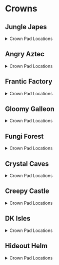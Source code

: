 # Crowns 

## Jungle Japes
<details>
<summary>Crown Pad Locations</summary>

| Map | Name |
| --- | ---- |
| Jungle Japes | Jungle Japes: Near Funky | 
| Jungle Japes | Jungle Japes: On Tree (Starting Area) | 
| Jungle Japes | Jungle Japes: Diddy Cavern | 
| Jungle Japes | Jungle Japes: Painting Hill | 
| Jungle Japes | Jungle Japes: Shellhive Island | 
| Jungle Japes | Jungle Japes: Near Stump | 
| Jungle Japes | Jungle Japes: Near Log | 
| Jungle Japes | Jungle Japes: Vine Pit | 
| Jungle Japes | Jungle Japes: Lanky Alcove Hill | 
| Jungle Japes | Jungle Japes: Fairy Pool | 
| Jungle Japes | Jungle Japes: Behind Lanky Hut | 
| Jungle Japes | Jungle Japes: Behind DK Hut | 
| Jungle Japes | Jungle Japes: Behind Storm Area Shop | 
| Jungle Japes | Jungle Japes: Minecart Alcove | 
| Jungle Japes | Jungle Japes: Near High Shop | 
| Jungle Japes | Jungle Japes: Near Kong Cage | 
| Jungle Japes | Jungle Japes: Near Cannon Platform | 
| Jungle Japes | Jungle Japes: In T&S Alcove | 
| Jungle Japes | Jungle Japes: Lower River | 
| Japes Under Ground | Jungle Japes - Underground: Behind Cannon | 
| Japes Under Ground | Jungle Japes - Underground: Near Vines | 
| Japes Lanky Cave | Jungle Japes - Painting Room: Near Peg | 
| Japes Mountain | Jungle Japes - Mountain: Near Entrance (Ground) | 
| Japes Mountain | Jungle Japes - Mountain: Near Entrance (High) | 
| Japes Mountain | Jungle Japes - Mountain: On Barrel | 
| Japes Mountain | Jungle Japes - Mountain: Near HiLo Machine | 
| Japes Mountain | Jungle Japes - Mountain: Under Conveyor | 
| Japes Tiny Hive | Jungle Japes - Shell: Main Room | 
| Japes Tiny Hive | Jungle Japes - Shell: 1st Room | 
| Japes Tiny Hive | Jungle Japes - Shell: 3rd Room | 
</details>

## Angry Aztec
<details>
<summary>Crown Pad Locations</summary>

| Map | Name |
| --- | ---- |
| Aztec Tiny Temple | Angry Aztec - Tiny Temple: Vulture Room | 
| Aztec Tiny Temple | Angry Aztec - Tiny Temple: Starting Room (Low) | 
| Aztec Tiny Temple | Angry Aztec - Tiny Temple: Starting Room (High) | 
| Aztec Tiny Temple | Angry Aztec - Tiny Temple: Kong Free Room | 
| Angry Aztec | Angry Aztec: Blueprint Room | 
| Angry Aztec | Angry Aztec: Oasis | 
| Angry Aztec | Angry Aztec: Behind Tiny Temple | 
| Angry Aztec | Angry Aztec: On Tiny Temple | 
| Angry Aztec | Angry Aztec: Near Oasis Shop | 
| Angry Aztec | Angry Aztec: Near Hunky Chunky Barrel | 
| Angry Aztec | Angry Aztec: Next to Chunky Cage (1) | 
| Angry Aztec | Angry Aztec: Next to Chunky Cage (2) | 
| Angry Aztec | Angry Aztec: Near Llama Temple (Left) | 
| Angry Aztec | Angry Aztec: Near Llama Temple (Right) | 
| Angry Aztec | Angry Aztec: On Llama Temple | 
| Angry Aztec | Angry Aztec: Near Snoop Tunnel Shop | 
| Angry Aztec | Angry Aztec: On 5-Door Temple | 
| Angry Aztec | Angry Aztec: Near Snoop Tunnel Exterior Warp | 
| Angry Aztec | Angry Aztec: Near Vulture Cage | 
| Angry Aztec | Angry Aztec: Under Vulture Cage | 
| Angry Aztec | Angry Aztec: Near Gong Tower | 
| Angry Aztec | Angry Aztec: Snoop Tunnel | 
| Aztec Donkey5DTemple | Angry Aztec - DK 5DT: Dead End | 
| Aztec Diddy5DTemple | Angry Aztec - Diddy 5DT: Dead End | 
| Aztec Lanky5DTemple | Angry Aztec - Lanky 5DT: Dead End | 
| Aztec Lanky5DTemple | Angry Aztec - Lanky 5DT: Near Vanilla Balloon | 
| Aztec Tiny5DTemple | Angry Aztec - Tiny 5DT: Dead End | 
| Aztec Chunky5DTemple | Angry Aztec - Chunky 5DT: Path Split (1) | 
| Aztec Chunky5DTemple | Angry Aztec - Chunky 5DT: Path Split (2) | 
| Aztec Llama Temple | Angry Aztec - Llama Temple: Llama Right | 
| Aztec Llama Temple | Angry Aztec - Llama Temple: Llama Left | 
| Aztec Llama Temple | Angry Aztec - Llama Temple: Matching Room | 
| Aztec Llama Temple | Angry Aztec - Llama Temple: Snoop Switch | 
| Aztec Llama Temple | Angry Aztec - Llama Temple: Lava Room | 
</details>

## Frantic Factory
<details>
<summary>Crown Pad Locations</summary>

| Map | Name |
| --- | ---- |
| Frantic Factory | Frantic Factory: Under R&D Grate (1) | 
| Frantic Factory | Frantic Factory: Foyer Carpet | 
| Frantic Factory | Frantic Factory: Foyer far left | 
| Frantic Factory | Frantic Factory: Near Hatch | 
| Frantic Factory | Frantic Factory: Hatch Pole Center | 
| Frantic Factory | Frantic Factory: Hatch Pole Bottom | 
| Frantic Factory | Frantic Factory: Production Room Lower Section | 
| Frantic Factory | Frantic Factory: Under High Conveyors | 
| Frantic Factory | Frantic Factory: Past Tiny Production Bonus | 
| Frantic Factory | Frantic Factory: On Production outside box | 
| Frantic Factory | Frantic Factory: Storage Room Corner | 
| Frantic Factory | Frantic Factory: Cranky/Candy Room | 
| Frantic Factory | Frantic Factory: Dark Room | 
| Frantic Factory | Frantic Factory: Arcade Room Bench | 
| Frantic Factory | Frantic Factory: Snide's Room | 
| Frantic Factory | Frantic Factory: Right Corridor | 
| Frantic Factory | Frantic Factory: Number Game | 
| Frantic Factory | Frantic Factory: Under Block Tower Stairs | 
| Frantic Factory | Frantic Factory: Block Tower Lower Bonus | 
| Frantic Factory | Frantic Factory: Funky's Room | 
| Frantic Factory | Frantic Factory: Near Funky's | 
| Frantic Factory | Frantic Factory: Near Car Race | 
| Frantic Factory | Frantic Factory: Under R&D Grate (2) | 
| Factory Crusher | Frantic Factory - Crusher: Central Safehaven | 
| Factory Power Hut | Frantic Factory - Power Shed: Corner | 
</details>

## Gloomy Galleon
<details>
<summary>Crown Pad Locations</summary>

| Map | Name |
| --- | ---- |
| Gloomy Galleon | Gloomy Galleon: Under Cranky | 
| Gloomy Galleon | Gloomy Galleon: Near Chest Cannon (1) | 
| Gloomy Galleon | Gloomy Galleon: Near Chest Cannon (2) | 
| Gloomy Galleon | Gloomy Galleon: Near Chest GB Tunnel | 
| Gloomy Galleon | Gloomy Galleon: Near Chest GB | 
| Gloomy Galleon | Gloomy Galleon: Left of Cranky | 
| Gloomy Galleon | Gloomy Galleon: Near Bridge Warp 3 | 
| Gloomy Galleon | Gloomy Galleon: On Lighthouse Platform (Rocketbarrel) | 
| Gloomy Galleon | Gloomy Galleon: On Lighthouse Platform (Baboon Blast) | 
| Gloomy Galleon | Gloomy Galleon: On Rocketbarrel platform | 
| Gloomy Galleon | Gloomy Galleon: Blueprint Alcove | 
| Gloomy Galleon | Gloomy Galleon: Behind Snide's | 
| Gloomy Galleon | Gloomy Galleon: On Gold Tower | 
| Galleon Sick Bay | Gloomy Galleon - Seasick Ship: Left of Cannon | 
| Galleon Sick Bay | Gloomy Galleon - Seasick Ship: Right of Cannon | 
| Galleon Sick Bay | Gloomy Galleon - Seasick Ship: Behind Spinning Barrels | 
| Galleon Lighthouse | Gloomy Galleon - Lighthouse: Bottom Left | 
| Galleon Lighthouse | Gloomy Galleon - Lighthouse: Back Right | 
</details>

## Fungi Forest
<details>
<summary>Crown Pad Locations</summary>

| Map | Name |
| --- | ---- |
| Fungi Forest | Fungi Forest: Giant Mushroom High Ladder Platform | 
| Fungi Forest | Fungi Forest: Near Well | 
| Fungi Forest | Fungi Forest: Behind Clock | 
| Fungi Forest | Fungi Forest: In front of Clock | 
| Fungi Forest | Fungi Forest: Near Blue Tunnel | 
| Fungi Forest | Fungi Forest: Near Snide's HQ | 
| Fungi Forest | Fungi Forest: Behind Diddy Barn | 
| Fungi Forest | Fungi Forest: Left of Diddy Barn | 
| Fungi Forest | Fungi Forest: Near Mill Tag | 
| Fungi Forest | Fungi Forest: Near Well Exit | 
| Fungi Forest | Fungi Forest: Near Winch | 
| Fungi Forest | Fungi Forest: Near Mill Punch Door | 
| Fungi Forest | Fungi Forest: En route to DK Barn | 
| Fungi Forest | Fungi Forest: Right of DK Barn | 
| Fungi Forest | Fungi Forest: Far Right of DK Barn | 
| Fungi Forest | Fungi Forest: Behind DK Barn | 
| Fungi Forest | Fungi Forest: Far Left of DK Barn | 
| Fungi Forest | Fungi Forest: Near DK Barn | 
| Fungi Forest | Fungi Forest: Near Funky's | 
| Fungi Forest | Fungi Forest: Near Beanstalk Area Entrance | 
| Fungi Forest | Fungi Forest: Near Beanstalk | 
| Fungi Forest | Fungi Forest: Near Beanstalk Mini Monkey | 
| Fungi Forest | Fungi Forest: Near Giant Mushroom | 
| Fungi Forest | Fungi Forest: Near Yellow Tunnel | 
| Fungi Forest | Fungi Forest: Near Cranky | 
| Fungi Forest | Fungi Forest: Near Lower Baboon Blast Ladder | 
| Fungi Forest | Fungi Forest: Above Upper Baboon Blast Ladder | 
| Fungi Forest | Fungi Forest: Highest Giant Mushroom Platform | 
| Fungi Forest | Fungi Forest: Behind Rabbit | 
| Fungi Forest | Fungi Forest: Under Owl Tree | 
| Fungi Forest | Fungi Forest: Near Owl Rocketbarrel (1) | 
| Fungi Forest | Fungi Forest: Near Owl Rocketbarrel (2) | 
| Fungi Forest | Fungi Forest: On Mill | 
| Forest Anthill | Fungi Forest - Anthill: Orange Platform | 
| Forest Winch Room | Fungi Forest - Winch Room: Opposite Entrance | 
| Forest Thornvine Barn | Fungi Forest - DK Barn: Near Entrance | 
| Forest Thornvine Barn | Fungi Forest - DK Barn: Near Ladder | 
| Forest Mill Front | Fungi Forest - Mill Front: Near Conveyor | 
| Forest Mill Front | Fungi Forest - Mill Front: Near Mini Monkey | 
| Forest Giant Mushroom | Fungi Forest - Giant Mushroom: Near Tiny Bonus | 
| Forest Giant Mushroom | Fungi Forest - Giant Mushroom: Near Gun Switches | 
| Forest Giant Mushroom | Fungi Forest - Giant Mushroom: Near Bottom Cannon | 
| Forest Giant Mushroom | Fungi Forest - Giant Mushroom: Near Night Door Vines | 
| Forest Giant Mushroom | Fungi Forest - Giant Mushroom: On Top Viney Platform | 
| Forest Mill Attic | Fungi Forest - Mill Attic: Near Box | 
| Forest Lanky Zingers Room | Fungi Forest - Mushroom Leap: Opposite Entrance | 
| Forest Lanky Mushrooms Room | Fungi Forest - Mushroom Slam: Opposite Entrance | 
| Forest Chunky Face Room | Fungi Forest - Face Puzzle: Near Puzzle | 
| Forest Mill Back | Fungi Forest - Mill Rear: Near Thatch | 
| Forest Spider | Fungi Forest - Spider: Opposite Entrance | 
</details>

## Crystal Caves
<details>
<summary>Crown Pad Locations</summary>

| Map | Name |
| --- | ---- |
| Crystal Caves | Crystal Caves: In Tiny Ice Shield | 
| Crystal Caves | Crystal Caves: In Chunky Ice Shield | 
| Crystal Caves | Crystal Caves: On 5DI Pillar | 
| Crystal Caves | Crystal Caves: In Hidden Bonus Room | 
| Crystal Caves | Crystal Caves: In Giant Boulder Room | 
| Crystal Caves | Crystal Caves: In front of Cranky | 
| Crystal Caves | Crystal Caves: Near Ice Castle Tag (1) | 
| Crystal Caves | Crystal Caves: Near Ice Castle Tag (2) | 
| Crystal Caves | Crystal Caves: Near Ice Castle Tag (3) | 
| Crystal Caves | Crystal Caves: On Ice Castle | 
| Crystal Caves | Crystal Caves: Near Small Boulder | 
| Crystal Caves | Crystal Caves: Near Snide's HQ | 
| Crystal Caves | Crystal Caves: Under Small Boulder | 
| Crystal Caves | Crystal Caves: Near Gorilla Gone Room | 
| Crystal Caves | Crystal Caves: In Gorilla Gone Room | 
| Crystal Caves | Crystal Caves: Near Kasplat Spire | 
| Crystal Caves | Crystal Caves: Near Funky's | 
| Crystal Caves | Crystal Caves: Hidden Kasplat Room | 
| Crystal Caves | Crystal Caves: Near 1DC Headphones | 
| Crystal Caves | Crystal Caves: Near Rotating Room (1) | 
| Crystal Caves | Crystal Caves: Near Rotating Room (2) | 
| Crystal Caves | Crystal Caves: High Cabin Kasplat Platform | 
| Crystal Caves | Crystal Caves: Near Rotating Room Rocketbarrel | 
| Crystal Caves | Crystal Caves: Near Tiny 5DC | 
| Crystal Caves | Crystal Caves: Near Diddy Upper 5DC | 
| Caves Rotating Cabin | Crystal Caves - Rotating Room: Left Portion | 
| Caves Diddy Igloo | Crystal Caves - Diddy 5DI: Center | 
| Caves Donkey Igloo | Crystal Caves - DK 5DI: Behind Maze | 
| Caves Lanky Igloo | Crystal Caves - Lanky 5DI: High Platform | 
| Caves Tiny Igloo | Crystal Caves - Tiny 5DI: Opposite Entrance | 
| Caves Lanky Cabin | Crystal Caves - Lanky 1DC: Carpet | 
| Caves Chunky Cabin | Crystal Caves - Chunky 5DC: Back Left Corner | 
| Caves Diddy Upper Cabin | Crystal Caves - Diddy Upper 5DC: Right | 
| Caves Donkey Cabin | Crystal Caves - DK 5DC: Opposite Entrance | 
| Caves Tiny Cabin | Crystal Caves - Tiny Cabin: Interior | 
</details>

## Creepy Castle
<details>
<summary>Crown Pad Locations</summary>

| Map | Name |
| --- | ---- |
| Castle Greenhouse | Creepy Castle - Greenhouse: Center | 
| Castle Greenhouse | Creepy Castle - Greenhouse: Dead End (1) | 
| Castle Greenhouse | Creepy Castle - Greenhouse: Dead End (2) | 
| Castle Greenhouse | Creepy Castle - Greenhouse: GB Box | 
| Castle Greenhouse | Creepy Castle - Greenhouse: Dead End (3) | 
| Creepy Castle | Creepy Castle: Near Tree | 
| Creepy Castle | Creepy Castle: Near Crypt Entrance (1) | 
| Creepy Castle | Creepy Castle: Near Crypt Entrance (2) | 
| Creepy Castle | Creepy Castle: Near Crypt Entrance (3) | 
| Creepy Castle | Creepy Castle: Near Dungeon Tunnel Steps | 
| Creepy Castle | Creepy Castle: Near Dungeon Tunnel | 
| Creepy Castle | Creepy Castle: Near Kasplat Pole | 
| Creepy Castle | Creepy Castle: Near Lower Rocketbarrel | 
| Creepy Castle | Creepy Castle: Near Lower Tag Barrel | 
| Creepy Castle | Creepy Castle: Near Headphones | 
| Creepy Castle | Creepy Castle: Near Drawbridge Exit | 
| Creepy Castle | Creepy Castle: Near Cranky | 
| Creepy Castle | Creepy Castle: Near Shed | 
| Creepy Castle | Creepy Castle: Near Wind Tower (1) | 
| Creepy Castle | Creepy Castle: Near Snide's HQ | 
| Creepy Castle | Creepy Castle: On Wind Tower | 
| Castle Ballroom | Creepy Castle - Ballroom: Near Left Candle | 
| Castle Ballroom | Creepy Castle - Ballroom: Near Right Candle | 
| Castle Dungeon | Creepy Castle - Dungeon: Near Diddy Room Entrance | 
| Castle Dungeon | Creepy Castle - Dungeon: DK Dungeon Room | 
| Castle Shed | Creepy Castle - Shed: Near Entrance | 
| Castle Lower Cave | Creepy Castle - Crypt Hub: Lower Portion | 
| Castle Lower Cave | Creepy Castle - Crypt Hub: Behind Lanky Crypt | 
| Castle Lower Cave | Creepy Castle - Crypt Hub: Near Funky's | 
| Castle Crypt | Creepy Castle - Chunky Crypt: Near Coffin | 
| Castle Crypt | Creepy Castle - Diddy Crypt: Near Coffin | 
| Castle Mausoleum | Creepy Castle - Lanky Crypt: Lanky Tunnel | 
| Castle Upper Cave | Creepy Castle - Tunnel: Near Pit | 
| Castle Upper Cave | Creepy Castle - Tunnel: Near Candy's | 
| Castle Library | Creepy Castle - Library: Enemy Gauntlet Room | 
| Castle Library | Creepy Castle - Library: Flying Book Room | 
| Castle Museum | Creepy Castle - Museum: Near Race | 
| Castle Museum | Creepy Castle - Museum: Behind Pillar | 
| Castle Museum | Creepy Castle - Museum: Main Room | 
| Castle Trash Can | Creepy Castle - Trash Can: Near Cheese | 
| Castle Tree | Creepy Castle - Tree: Starting Room | 
</details>

## DK Isles
<details>
<summary>Crown Pad Locations</summary>

| Map | Name |
| --- | ---- |
| Isles Snide Room | DK Isles - Snide's Room: Under Rock | 
| Fungi Forest Lobby | DK Isles - Fungi Lobby: Gorilla Gone Box | 
| Isles | DK Isles: Fungi Platform | 
| Isles | DK Isles: Waterfall Platform | 
| Isles | DK Isles: Near Caves Lobby Tree (1) | 
| Isles | DK Isles: Near K. Rool | 
| Isles | DK Isles: Near Fungi Cannon | 
| Isles | DK Isles: Near Caves Lobby Tree (2) | 
| Isles | DK Isles: Front of Aztec Building | 
| Isles | DK Isles: Near K. Lumsy | 
| Isles | DK Isles: Near Monkeyport (1) | 
| Isles | DK Isles: Near Monkeyport (2) | 
| Isles | DK Isles: Under DK Caged GB | 
| Isles | DK Isles: Behind Factory Lobby Entrance | 
| Isles | DK Isles: Right of Factory Lobby Entrance | 
| Isles | DK Isles: Behind Helm Lobby Entrance | 
| Isles | DK Isles: Left Kroc Isle Arm | 
| Isles | DK Isles: Right Kroc Isle Arm | 
| Isles | DK Isles: Fairy Isle | 
| Isles | DK Isles: Small Island | 
| Jungle Japes Lobby | DK Isles - Japes Lobby: Near Portal | 
| Angry Aztec Lobby | DK Isles - Aztec Lobby: In Front of Feather Door | 
| Angry Aztec Lobby | DK Isles - Aztec Lobby: Behind Feather Door | 
| Frantic Factory Lobby | DK Isles - Factory Lobby: Near Lever | 
| Frantic Factory Lobby | DK Isles - Factory Lobby: Above Portal | 
| Gloomy Galleon Lobby | DK Isles - Galleon Lobby: Right of Portal | 
| Gloomy Galleon Lobby | DK Isles - Galleon Lobby: Left of Portal | 
| Crystal Caves Lobby | DK Isles - Caves Lobby: Right of Portal | 
| Crystal Caves Lobby | DK Isles - Caves Lobby: High Platform | 
| Crystal Caves Lobby | DK Isles - Caves Lobby: Blueprint Room | 
| Creepy Castle Lobby | DK Isles - Castle Lobby: Right of Entrance | 
| Creepy Castle Lobby | DK Isles - Castle Lobby: Left of Portal | 
| Hideout Helm Lobby | DK Isles - Helm Lobby: Bonus Platform | 
| Training Grounds | DK Isles - Training Grounds: Far Mountain | 
| Training Grounds | DK Isles - Training Grounds: Near Mountain | 
| Training Grounds | DK Isles - Training Grounds: Rear Cave | 
| Training Grounds | DK Isles - Training Grounds: Banana Hoard | 
| Training Grounds | DK Isles - Training Grounds: Near Pool | 
| Banana Fairy Room | DK Isles - Fairy Island: Right of Queen | 
| Banana Fairy Room | DK Isles - Fairy Island: Behind Queen | 
| Banana Fairy Room | DK Isles - Fairy Island: Rareware Room | 
| KLumsy | DK Isles - K. Lumsy: Back Right | 
| KLumsy | DK Isles - K. Lumsy: Near Left | 
</details>

## Hideout Helm
<details>
<summary>Crown Pad Locations</summary>

| Map | Name |
| --- | ---- |
| Hideout Helm | Hideout Helm - Metal grate by Mini Monkey barrel | 
| Hideout Helm | Hideout Helm - Mini Monkey room right side | 
| Hideout Helm | Hideout Helm - Pineapple switch room in ammo alcove | 
| Hideout Helm | Hideout Helm - First room left of Tag barrel | 
| Hideout Helm | Hideout Helm - Top of Blast-o-Matic | 
| Hideout Helm | Hideout Helm - Blast-o-Matic platform left side | 
| Hideout Helm | Hideout Helm - Blast-o-Matic platform right side | 
| Hideout Helm | Hideout Helm - Under K. Rool door | 
| Hideout Helm | Hideout Helm - Navigation room near terminals | 
| Hideout Helm | Hideout Helm - Navigation room near left window | 
| Hideout Helm | Hideout Helm - Navigation room near right window | 
| Hideout Helm | Hideout Helm - K. Rool room near kong faces | 
| Hideout Helm | Hideout Helm - K. Rool room in front of chair | 
</details>
